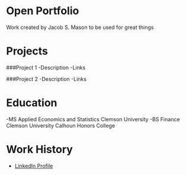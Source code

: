 # Open Portfolio
Work created by Jacob S. Mason to be used for great things

# Projects

###Project 1
-Description
-Links

###Project 2
-Description
-Links

# Education
-MS Applied Economics and Statistics  Clemson University
-BS Finance Clemson University Calhoun Honors College

# Work History
- [LinkedIn Profile](https://www.linkedin.com/in/jacob-mason-36856486/)

